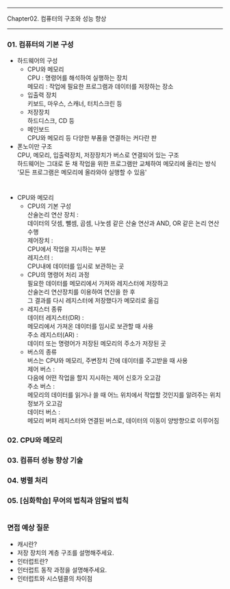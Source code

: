 -----

Chapter02. 컴퓨터의 구조와 성능 향상

-----

### 01. 컴퓨터의 기본 구성
* 하드웨어의 구성
  * CPU와 메모리  
    CPU : 명령어를 해석하여 실행하는 장치  
    메모리 : 작업에 필요한 프로그램과 데이터를 저장하는 장소
  * 입출력 장치  
    키보드, 마우스, 스캐너, 터치스크린 등  
  * 저장장치  
    하드디스크, CD 등  
  * 메인보드  
    CPU와 메모리 등 다양한 부품을 연결하는 커다란 판  
* 폰노이만 구조  
  CPU, 메모리, 입출력장치, 저장장치가 버스로 연결되어 있는 구조  
  하드웨어는 그대로 둔 채 작업을 위한 프로그램만 교체하여 메모리에 올리는 방식  
  '모든 프로그램은 메모리에 올라와야 실행할 수 있음'  

#

* CPU와 메모리
  * CPU의 기본 구성  
    산술논리 연산 장치 :  
    데이터의 덧셈, 뺄셈, 곱셈, 나눗셈 같은 산술 연산과 AND, OR 같은 논리 연산 수행  
    제어장치 :  
    CPU에서 작업을 지시하는 부분  
    레지스터 :  
    CPU내에 데이터를 임시로 보관하는 곳  
  * CPU의 명령어 처리 과정  
    필요한 데이터를 메모리에서 가져와 레지스터에 저장하고  
    산술논리 연산장치를 이용하여 연산을 한 후  
    그 결과를 다시 레지스터에 저장했다가 메모리로 옮김  
  * 레지스터 종류  
    데이터 레지스터(DR) :  
    메모리에서 가져온 데이터를 임시로 보관할 때 사용  
    주소 레지스터(AR) :  
    데이터 또는 명령어가 저장된 메모리의 주소가 저장된 곳  
  * 버스의 종류  
    버스는 CPU와 메모리, 주변장치 간에 데이터를 주고받을 때 사용  
    제어 버스 :  
    다음에 어떤 작업을 할지 지시하는 제어 신호가 오고감  
    주소 버스 :  
    메모리의 데이터를 읽거나 쓸 때 어느 위치에서 작업할 것인지를 알려주는 위치 정보가 오고감  
    데이터 버스 :  
    메모리 버퍼 레지스터와 연결된 버스로, 데이터의 이동이 양방향으로 이루어짐
    
### 02. CPU와 메모리

### 03. 컴퓨터 성능 향상 기술

### 04. 병렬 처리
### 05. [심화학습] 무어의 법칙과 암달의 법칙

#

### 면접 예상 질문
* 캐시란?
* 저장 장치의 계층 구조를 설명해주세요.
* 인터럽트란?
* 인터럽트 동작 과정을 설명해주세요.
* 인터럽트와 시스템콜의 차이점